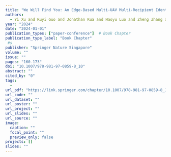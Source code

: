 ```yaml
---
title: "We Will Find You: An Edge-Based Multi-UAV Multi-Recipient Identification Method in Smart Delivery Services"
authors:
  - Yi Xu and Ruyi Guo and Jonathan Kua and Haoyu Luo and Zheng Zhang and Xiao Liu
year: "2024"
date: "2024-01-01"
publication_types: ["paper-conference"]  # Book Chapter
publication_type_label: "Book Chapter"
 #s
publisher: "Springer Nature Singapore"
volume: ""
issue: ""
pages: "160-173"
doi: "10.1007/978-981-97-0859-8_10"
abstract: ""
cited_by: "0"
tags:
  - 
url_pdf: "https://link.springer.com/chapter/10.1007/978-981-97-0859-8_10"
url_code: ""
url_dataset: ""
url_poster: ""
url_project: ""
url_slides: ""
url_source: ""
image:
  caption: ""
  focal_point: ""
  preview_only: false
projects: []
slides: ""
---
```

